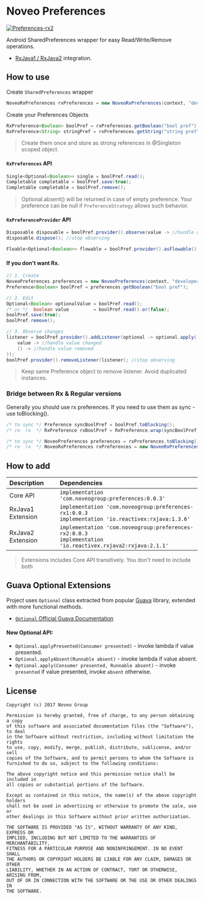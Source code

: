 # Noveo Preferences

[ ![Preferences-rx2](https://api.bintray.com/packages/noveo-nsk/maven/preferences-rx2/images/download.svg) ](https://bintray.com/noveo-nsk/maven/preferences-rx2/_latestVersion)

Android SharedPreferences wrapper for easy Read/Write/Remove operations.

+ [RxJava1 / RxJava2](https://github.com/ReactiveX/RxJava) integration.

## How to use

Create `SharedPreferences` wrapper

```java
NoveoRxPreferences rxPreferences = new NoveoRxPreferences(context, "developers");
```

Create your Preferences Objects

```java
RxPreference<Boolean> boolPref = rxPreferences.getBoolean("bool pref");
RxPreference<String> stringPref = rxPreferences.getString("string pref", "default");
```

> Create them once and store as strong references in @Singleton scoped object.

#### `RxPreferences` API

```java
Single<Optional<Boolean>> single = boolPref.read();
Completable completable = boolPref.save(true);
Completable completable = boolPref.remove();
```

> Optional.absent() will be returned in case of empty preference. Your preference can be null if `PreferenceStrategy` allows such behavior.

#### `RxPreferenceProvider` API

```java
Disposable disposable = boolPref.provider().observe(value -> //handle onNext); //observe changes
disposable.dispose(); //stop observing

Floable<Optional<Boolean>> flowable = boolPref.provider().asFlowable(); //react & combine in RxChain
```

#### If you don't want Rx. 

```java
// 1. Create
NoveoPreferences preferences = new NoveoPreferences(context, "developers");
Preference<Boolean> boolPref = preferences.getBoolean("bool pref");

// 2. Edit
Optional<Boolean> optionalValue = boolPref.read();
/* or */  boolean value         = boolPref.read().or(false);
boolPref.save(true);
boolPref.remove();

// 3. Observe changes
listener = boolPref.provider().addListener(optional -> optional.apply(
    value -> //handle value changed
    () -> //handle value removed
));
boolPref.provider().removeListener(listener); //stop observing
```

> Keep same Preference object to remove listener. Avoid duplicated instances.

### Bridge between Rx & Regular versions

Generally you should use rx preferences. If you need to use them as sync - use toBlocking().

```java
/* to sync */ Preference syncBoolPref = boolPref.toBlocking();
/* ro  rx  */ RxPreference rxBoolPref = RxPreference.wrap(syncBoolPref);

/* to sync */ NoveoPreferences preferences = rxPreferences.toBlocking();
/* ro  rx  */ NoveoRxPreferences rxPreferences = new NoveoRxPreferences(preferences);
```

## How to add

| Description | Dependencies |
| :--- | :--- |
| Core API | `implementation 'com.noveogroup:preferences:0.0.3'` | 
| RxJava1 Extension | `implementation 'com.noveogroup:preferences-rx1:0.0.3`<br>`implementation 'io.reactivex:rxjava:1.3.6'` | 
| RxJava2 Extension | `implementation 'com.noveogroup:preferences-rx2:0.0.3`<br>`implementation 'io.reactivex.rxjava2:rxjava:2.1.1'` | 

> Extensions includes Core API transitively. You don't need to include both

## Guava Optional Extensions

Project uses `Optional` class extracted from popular [Guava](https://github.com/google/guava) library, extended with more functional methods. 

+ [`Optional` Official Guava Documentation](https://github.com/google/guava/wiki/UsingAndAvoidingNullExplained#optional)

#### New Optional API:

+ `Optional.applyPresented(Consumer presented)` - invoke lambda if value presented.
+ `Optional.applyAbsent(Runnable absent)` - invoke lambda if value absent.
+ `Optional.apply(Consumer presented, Runnable absent)` - invoke `presented` if value presented, invoke `absent` otherwise. 

## License

```text
Copyright (c) 2017 Noveo Group

Permission is hereby granted, free of charge, to any person obtaining a copy
of this software and associated documentation files (the "Software"), to deal
in the Software without restriction, including without limitation the rights
to use, copy, modify, merge, publish, distribute, sublicense, and/or sell
copies of the Software, and to permit persons to whom the Software is
furnished to do so, subject to the following conditions:

The above copyright notice and this permission notice shall be included in
all copies or substantial portions of the Software.

Except as contained in this notice, the name(s) of the above copyright holders
shall not be used in advertising or otherwise to promote the sale, use or
other dealings in this Software without prior written authorization.

THE SOFTWARE IS PROVIDED "AS IS", WITHOUT WARRANTY OF ANY KIND, EXPRESS OR
IMPLIED, INCLUDING BUT NOT LIMITED TO THE WARRANTIES OF MERCHANTABILITY,
FITNESS FOR A PARTICULAR PURPOSE AND NONINFRINGEMENT. IN NO EVENT SHALL
THE AUTHORS OR COPYRIGHT HOLDERS BE LIABLE FOR ANY CLAIM, DAMAGES OR OTHER
LIABILITY, WHETHER IN AN ACTION OF CONTRACT, TORT OR OTHERWISE, ARISING FROM,
OUT OF OR IN CONNECTION WITH THE SOFTWARE OR THE USE OR OTHER DEALINGS IN
THE SOFTWARE.
```